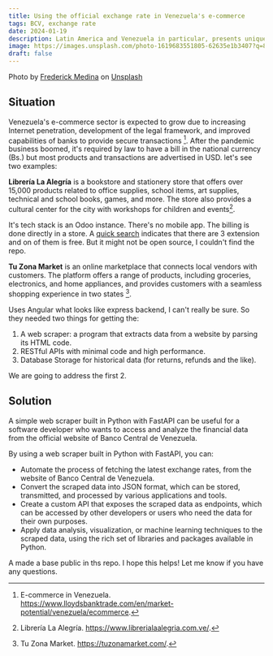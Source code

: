 ```yaml
---
title: Using the official exchange rate in Venezuela's e-commerce  
tags: BCV, exchange rate
date: 2024-01-19
description: Latin America and Venezuela in particular, presents unique challenges for e-commerce, including local laws and  tax regulations required to engage with the consumer base. A simple web scraper built in Python with FastAPI can be useful for a software developer who wants to access the exchange rate from the official website of Banco Central de Venezuela.  We will briefly explore when this is a good idea  to a how to do it. 
image: https://images.unsplash.com/photo-1619683551805-62635e1b3407?q=80&w=1176&auto=format&fit=crop&ixlib=rb-4.0.3&ixid=M3wxMjA3fDB8MHxwaG90by1wYWdlfHx8fGVufDB8fHx8fA%3D%3D
draft: false
---
```


Photo by [Frederick Medina](https://unsplash.com/@frederickjmedina?utm_content=creditCopyText&utm_medium=referral&utm_source=unsplash) on [Unsplash](https://unsplash.com/photos/person-holding-two-brown-doughnuts-LxyT2CgQSj8?utm_content=creditCopyText&utm_medium=referral&utm_source=unsplash)

## Situation

Venezuela's e-commerce sector is expected to grow due to increasing Internet penetration, development of the legal framework, and improved capabilities of banks to provide secure transactions [^1]. After the pandemic business boomed, it's required by law to have a bill in the national currency (Bs.) but most products and transactions are advertised in USD. let's see two examples:

**Librería La Alegría** is a bookstore and stationery store that offers over 15,000 products related to office supplies, school items, art supplies, technical and school books, games, and more. The store also provides a cultural center for the city with workshops for children and events[^2].

It's tech stack is an Odoo instance. There's no mobile app. The billing is done directly in a store.  A [quick search](https://apps.odoo.com/apps/modules/browse?search=BCV) indicates that there are 3 extension and on of them is free. But it might not be open source, I couldn't find the repo.

**Tu Zona Market** is an online marketplace that connects local vendors with customers. The platform offers a range of products, including groceries, electronics, and home appliances, and provides customers with a seamless shopping experience in two states [^3].

Uses Angular what looks like express backend, I can't really be sure. So they needed two things for getting the:

1. A web scraper: a program that extracts data from a website by parsing its HTML code.
2. RESTful APIs with minimal code and high performance.
3. Database Storage for historical data (for returns, refunds and the like).

We are going to address the first 2.

## Solution

A simple web scraper built in Python with FastAPI can be useful for a software developer who wants to access and analyze the financial data from the official website of Banco Central de Venezuela.

By using a web scraper built in Python with FastAPI, you can:

- Automate the process of fetching the latest exchange rates, from the website of Banco Central de Venezuela.
- Convert the scraped data into JSON format, which can be stored, transmitted, and processed by various applications and tools.
- Create a custom API that exposes the scraped data as endpoints, which can be accessed by other developers or users who need the data for their own purposes.
- Apply data analysis, visualization, or machine learning techniques to the scraped data, using the rich set of libraries and packages available in Python.

A made a base public in ths repo.
I hope this helps! Let me know if you have any questions.

[^1]: E-commerce in Venezuela. <https://www.lloydsbanktrade.com/en/market-potential/venezuela/ecommerce>.
[^2]: Librería La Alegría. <https://www.librerialaalegria.com.ve/>.
[^3]: Tu Zona Market. <https://tuzonamarket.com/>.

